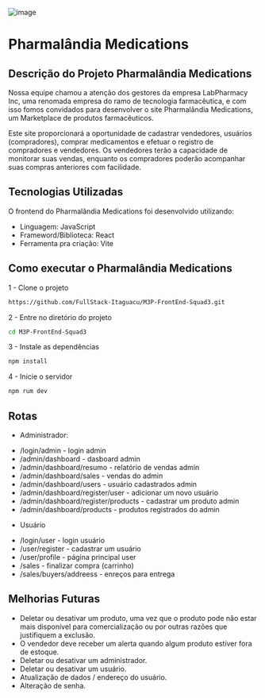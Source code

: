 ![image](https://github.com/FullStack-Itaguacu/M3P-FrontEnd-Squad3/assets/115937834/4a1b0091-e19e-498e-b040-4e0c90f40177)


# Pharmalândia Medications

## Descrição do Projeto Pharmalândia Medications

Nossa equipe chamou a atenção dos gestores da empresa LabPharmacy Inc, uma renomada empresa do ramo de tecnologia farmacêutica, e com isso fomos convidados para desenvolver o site Pharmalândia Medications, um Marketplace de produtos farmacêuticos.

Este site proporcionará a oportunidade de cadastrar vendedores, usuários (compradores), comprar medicamentos e efetuar o registro de compradores e vendedores. Os vendedores terão a capacidade de monitorar suas vendas, enquanto os compradores poderão acompanhar suas compras anteriores com facilidade.

## Tecnologias Utilizadas

O frontend do Pharmalândia Medications foi desenvolvido utilizando:

* Linguagem: JavaScript
* Frameword/Biblioteca: React
* Ferramenta pra criação: Vite

## Como executar o Pharmalândia Medications
1 - Clone o projeto

```sh
https://github.com/FullStack-Itaguacu/M3P-FrontEnd-Squad3.git
```

2 - Entre no diretório do projeto

```sh
cd M3P-FrontEnd-Squad3
```

3 - Instale as dependências

```sh
npm install
```

4 - Inicie o servidor

```sh
npm rum dev
```
## Rotas 
* Administrador:
- /login/admin - login  admin
- /admin/dashboard - dasboard admin
- /admin/dashboard/resumo - relatório de vendas admin
- /admin/dashboard/sales - vendas do admin
- /admin/dashboard/users - usuário cadastrados admin
- /admin/dashboard/register/user - adicionar um novo usuário
- /admin/dashboard/register/products - cadastrar um produto admin
- /admin/dashboard/products - produtos registrados do admin

* Usuário
- /login/user - login usuário
- /user/register - cadastrar um usuário
- /user/profile - página principal user
- /sales - finalizar compra (carrinho)
- /sales/buyers/addreess - enreços para entrega


## Melhorias Futuras

- Deletar ou desativar um produto, uma vez que o produto pode não estar mais disponível para comercialização ou por outras razões que justifiquem a exclusão.
- O vendedor deve receber um alerta quando algum produto estiver fora de estoque.
- Deletar ou desativar um administrador.
- Deletar ou desativar um usuário.
- Atualização de dados / endereço do usuário.
- Alteração de senha.
